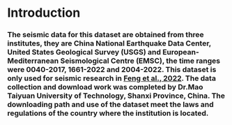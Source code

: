 # Introduction
### The seismic data for this dataset are obtained from three institutes, they are China National Earthquake Data Center, United States Geological Survey (USGS) and European-Mediterranean Seismological Centre (EMSC), the time ranges were 0040-2017, 1661-2022 and 2004-2022. This dataset is only used for seismic research in [Feng et al., 2022](https://www.agu.org/Publish-with-AGU/Publish). The data collection and download work was completed by Dr.Mao Taiyuan University of Technology, Shanxi Province, China. The downloading path and use of the dataset meet the laws and regulations of the country where the institution is located.

